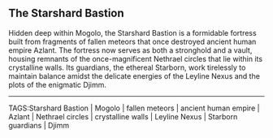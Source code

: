 ## The Starshard Bastion

Hidden deep within Mogolo, the Starshard Bastion is a formidable fortress built from fragments of fallen meteors that once destroyed ancient human empire Azlant. The fortress now serves as both a stronghold and a vault, housing remnants of the once-magnificent Nethrael circles that lie within its crystalline walls. Its guardians, the ethereal Starborn, work tirelessly to maintain balance amidst the delicate energies of the Leyline Nexus and the plots of the enigmatic Djimm.


---

TAGS:Starshard Bastion | Mogolo | fallen meteors | ancient human empire | Azlant | Nethrael circles | crystalline walls | Leyline Nexus | Starborn guardians | Djimm
